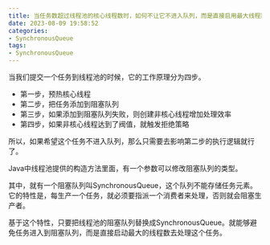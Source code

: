 ```yaml
---
title: 当任务数超过线程池的核心线程数时，如何不让它不进入队列，而是直接启用最大线程数
date: 2023-08-09 19:58:52
categories:
- SynchronousQueue
tags:
- SynchronousQueue
---
```

当我们提交一个任务到线程池的时候，它的工作原理分为四步。

* 第一步，预热核心线程
* 第二步，把任务添加到阻塞队列
* 第三步，如果添加到阻塞队列失败，则创建非核心线程增加处理效率
* 第四步，如果非核心线程达到了阀值，就触发拒绝策略

所以，如果希望这个任务不进入队列，那么只需要去影响第二步的执行逻辑就行了。

Java中线程池提供的构造方法里面，有一个参数可以修改阻塞队列的类型。

其中，就有一个阻塞队列叫SynchronousQueue，这个队列不能存储任务元素。它的特性是，每生产一个任务，就必须要指派一个消费者来处理，否则就会阻塞生产者。

基于这个特性，只要把线程池的阻塞队列替换成SynchronousQueue。就能够避免任务进入到阻塞队列，而是直接启动最大的线程数去处理这个任务。